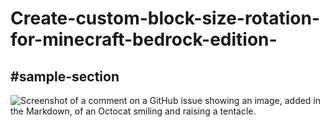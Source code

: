 # Create-custom-block-size-rotation-for-minecraft-bedrock-edition-

## #sample-section
<!-- This content will not appear in the rendered Markdown --> 
![Screenshot of a comment on a GitHub issue showing an image, added in the Markdown, of an Octocat smiling and raising a tentacle.](https://wiki.bedrock.dev/commands/display-entities#how-to-use-fmbe)
